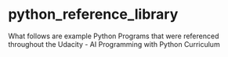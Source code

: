 # python_reference_library
What follows are example Python Programs that were referenced throughout the Udacity - AI Programming with Python Curriculum
